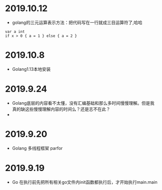 # 2019.10.12
-   golang的三元运算表示方法：把代码写在一行就成三目运算符了,哈哈
```
var a int
if x > 0 { a = 1 } else { a = 2 }
```


# 2019.10.8
-   Golang1.13本地安装


# 2019.9.24
-   Golang底层的内容看不太懂，没有汇编基础和那么多时间慢慢理解。但是我真的缺这些慢慢理解内容的时间么？还是志不在此？
- 

# 2019.9.20
-   Golang 多线程框架 parfor
# 2019.9.19
-   Go 在执行前先把所有相关go文件内init函数都执行后，才开始执行main.main
